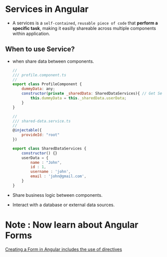 # Services in Angular

- A services is a `self-contained`, `reusable piece of code` that **perform a specific task**, making it easilly shareable across multiple components within application.

## When to use Service?

- when share data between components.

    ```js
    //
    /// profile.component.ts
    //
    export class ProfileComponent {
        dummyData: any;
        constructor(private _sharedData: SharedDataServices){ // Get Service data and copy in dummyData
            this.dummyData = this._sharedData.userData;
        }
    }

    //
    /// shared-data.service.ts
    //
    @injectable({
        provideId: "root"
    })

    export class SharedDataServices {
        constructor() {}
        userData = {
            name : "John",
            id : 1,
            username : 'john',
            email : 'john@gmail.com',
        }
    }
    ```

- Share business logic between components.
- Interact with a database or external data sources.


# Note : Now learn about Angular Forms

[Creating a Form in Angular includes the use of directives](../Form/intro.md)